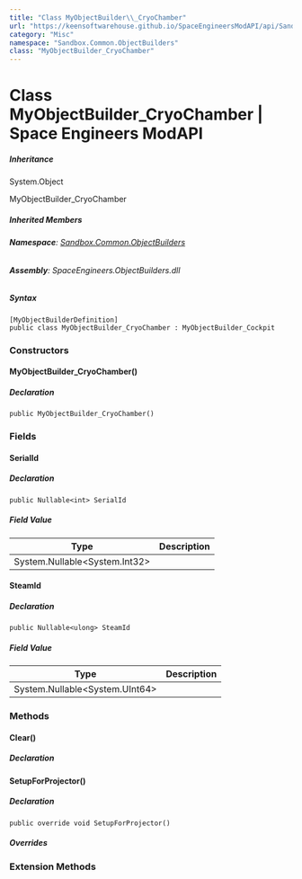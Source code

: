 ```yaml
---
title: "Class MyObjectBuilder\\_CryoChamber"
url: "https://keensoftwarehouse.github.io/SpaceEngineersModAPI/api/Sandbox.Common.ObjectBuilders.MyObjectBuilder_CryoChamber.html"
category: "Misc"
namespace: "Sandbox.Common.ObjectBuilders"
class: "MyObjectBuilder_CryoChamber"
---
```


# Class MyObjectBuilder\_CryoChamber | Space Engineers ModAPI

##### Inheritance

System.Object

MyObjectBuilder\_CryoChamber

##### Inherited Members

###### **Namespace**: [Sandbox.Common.ObjectBuilders](https://keensoftwarehouse.github.io/SpaceEngineersModAPI/api/Sandbox.Common.ObjectBuilders.html)

###### **Assembly**: SpaceEngineers.ObjectBuilders.dll

##### Syntax

```
[MyObjectBuilderDefinition]
public class MyObjectBuilder_CryoChamber : MyObjectBuilder_Cockpit
```

### [](#constructors)Constructors

#### [](#Sandbox_Common_ObjectBuilders_MyObjectBuilder_CryoChamber__ctor)MyObjectBuilder\_CryoChamber()

##### Declaration

```
public MyObjectBuilder_CryoChamber()
```

### [](#fields)Fields

#### [](#Sandbox_Common_ObjectBuilders_MyObjectBuilder_CryoChamber_SerialId)SerialId

##### Declaration

```
public Nullable<int> SerialId
```

##### Field Value

| Type | Description |
| --- | --- |
| System.Nullable<System.Int32\> |     |

#### [](#Sandbox_Common_ObjectBuilders_MyObjectBuilder_CryoChamber_SteamId)SteamId

##### Declaration

```
public Nullable<ulong> SteamId
```

##### Field Value

| Type | Description |
| --- | --- |
| System.Nullable<System.UInt64\> |     |

### [](#methods)Methods

#### [](#Sandbox_Common_ObjectBuilders_MyObjectBuilder_CryoChamber_Clear)Clear()

##### Declaration

#### [](#Sandbox_Common_ObjectBuilders_MyObjectBuilder_CryoChamber_SetupForProjector)SetupForProjector()

##### Declaration

```
public override void SetupForProjector()
```

##### Overrides

### [](#extensionmethods)Extension Methods